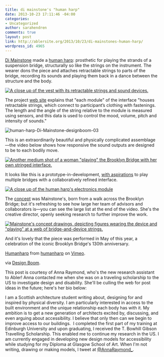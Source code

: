```yaml
---
title: di mainstone's "human harp"
date: 2013-10-23 17:11:46 -04:00
categories:
- Uncategorized
author: sarahendren
comments: true
layout: post
link: http://ablersite.org/2013/10/23/di-mainstones-human-harp/
wordpress_id: 4965
---
```


[Di Mainstone](http://www.dimainstone.com/) made a [human harp](http://www.humanharp.org/): prosthetic for playing the strands of a suspension bridge, structurally so like the strings on the instrument. The wearer dons the piece and attaches retractable strings to parts of the bridge, recording its sounds and playing them back in a dance between the structure and the body.

[![A close up of the vest with its retractable strings and sound devices.](http://ablersite.files.wordpress.com/2013/10/human-harp-di-mainstone-designboom-04.jpg)](http://ablersite.files.wordpress.com/2013/10/human-harp-di-mainstone-designboom-04.jpg)

The project [web site](http://www.humanharp.org/) explains that "each module" of the interface "houses retractable strings, which connect to participant’s clothing with fastenings. The length and the angle of the string relative to the module is measured using sensors, and this data is used to control the mood, volume, pitch and intensity of sounds."

![human-harp-Di-Mainstone-designboom-03](http://ablersite.files.wordpress.com/2013/10/human-harp-di-mainstone-designboom-03.jpg)

This is an extraordinarily beautiful and physically complicated assemblage—the video below shows how responsive the sound outputs are designed to be to each bodily move.

[![Another medium shot of a woman "playing" the Brooklyn Bridge with her own stringed interface.](http://ablersite.files.wordpress.com/2013/10/human-harp-di-mainstone-designboom-06.jpg)](http://ablersite.files.wordpress.com/2013/10/human-harp-di-mainstone-designboom-06.jpg)

It looks like this is a prototype-in-development, [with aspirations](http://www.humanharp.org/the-goals/) to play multiple bridges with a collaboratively refined interface.

[![A close up of the human harp's electronics module](http://ablersite.files.wordpress.com/2013/10/human-harp-di-mainstone-designboom-08.jpg)](http://ablersite.files.wordpress.com/2013/10/human-harp-di-mainstone-designboom-08.jpg)

The [concept](http://www.humanharp.org/the-inspiration/) was Mainstone's, born from a walk across the Brooklyn Bridge; but it's refreshing to see how large her team of advisors and collaborators is—you can see the large list at the end of the video. She's the creative director, openly seeking research to further improve the work.

[![Mainstone's concept drawings, depicting figures wearing the device and "playing" at a web of bridge-and-device strings.](http://ablersite.files.wordpress.com/2013/10/human-harp-di-mainstone-designboom-10.jpg)](http://ablersite.files.wordpress.com/2013/10/human-harp-di-mainstone-designboom-10.jpg)

And it's lovely that the piece was performed in May of this year, a celebration of the iconic Brooklyn Bridge's 130th anniversary.

[Humanharp](http://vimeo.com/71960933) from [humanharp](http://vimeo.com/user17916885) on [Vimeo](https://vimeo.com).

via [Design Boom](http://www.designboom.com/technology/human-harp-uses-suspension-bridge-cables-to-make-music/).

This post is courtesy of Anna Raymond, who's the new research assistant to Abler! Anna contacted me when she was on a traveling scholarship to the US to investigate design and disability. She'll be culling the web for post ideas in the future; here's her bio below:

I am a Scottish architecture student writing about, designing for and inspired by physical diversity. I am particularly interested in access to the built environment and the unique relationship each body has with it. My ambition is to get a new generation of architects excited by, discussing, and even arguing about accessibility. I believe that only then can we begin to improve access to our buildings.  I completed the first part of my training at Edinburgh University and upon graduating, I received the T. Bowhill Gibson Travelling Scholarship. This enabled me to continue my research in the US. I am currently engaged in developing new design models for accessibility while studying for my Diploma at Glasgow School of Art. When I'm not writing, drawing or making models, I tweet at [@AnnaRaymond_](https://twitter.com/AnnaRaymond_).
